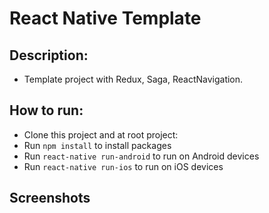 # React Native Template

## Description:
* Template project with Redux, Saga, ReactNavigation.

## How to run:
* Clone this project and at root project:
* Run `npm install` to install packages
* Run `react-native run-android` to run on Android devices
* Run `react-native run-ios` to run on iOS devices

## Screenshots
